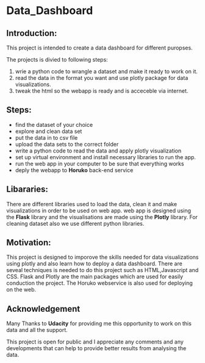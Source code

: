 # Data_Dashboard

## Introduction:

This project is intended to create a data dashboard for different puropses. 

The projects is divied to following steps:
1. wrie a python code to wrangle a dataset and make it ready to work on it.
2. read the data in the format you want and use plotly package for data visualizations.
3. tweak the html so the webapp is ready and is acceceble via internet. 


## Steps:

- find the dataset of your choice
- explore and clean data set
- put the data in to csv file
- upload the data sets to the correct folder
- write a python code to read the data and apply plotly visualization
- set up virtual environment and install necessary libraries to run the app.
- run the web app in your computer to be sure that everything works
- deply the webapp to **Horuko** back-end service

## Libararies:

There are different libraries used to load the data, clean it and make visualizations in order to be used on web app.
web app is designed using the **Flask** library and the visualisations are made using the **Plotly** library. 
For cleaning dataset also we use different python libraries. 

## Motivation:

This project is designed to imporove the skills needed for data visualizations using plotly and also learn how to deploy a data dashboard. There are seveal techniques is needed to do this project such as HTML,Javascript and CSS. Flask and Plotly are the main packages which are used for easily conduction the project. The Horuko webservice is also used for deploying on the web. 

## Acknowledgement

Many Thanks to **Udacity** for providing me this opportunity to work on this data and all the support.

This project is open for public and I appreciate any comments and any developments that can help to provide better results from analysing the data.
